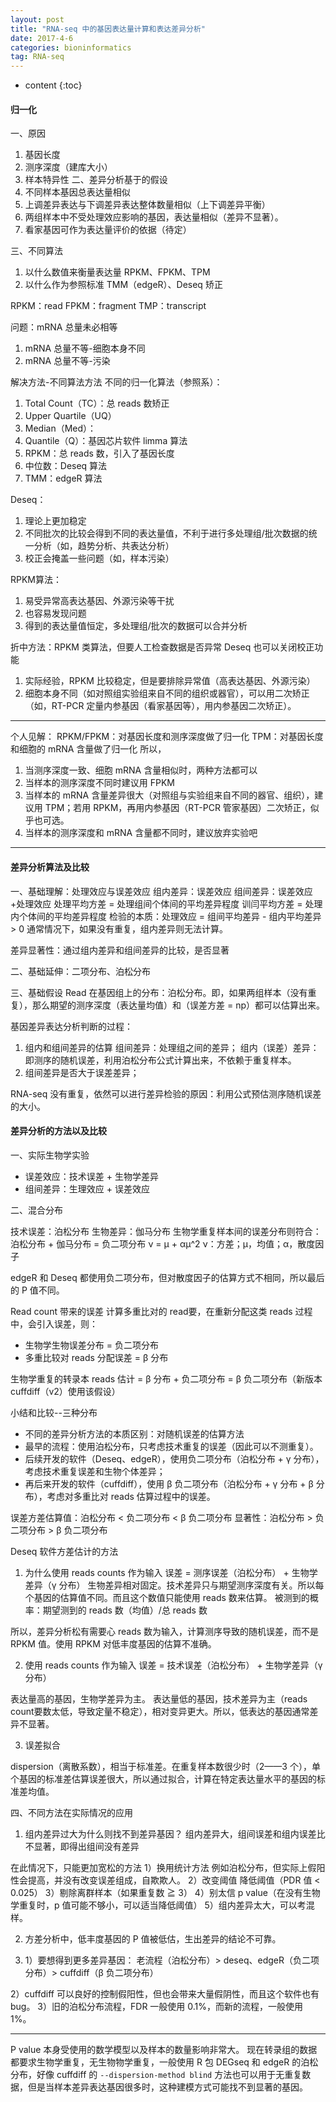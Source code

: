 ```yaml
---
layout: post
title: "RNA-seq 中的基因表达量计算和表达差异分析"
date: 2017-4-6
categories: bioninformatics
tag: RNA-seq
---
```


* content
{:toc}


#### 归一化

一、原因
1. 基因长度
2. 测序深度（建库大小）
3. 样本特异性
二、差异分析基于的假设
1. 不同样本基因总表达量相似
2. 上调差异表达与下调差异表达整体数量相似（上下调差异平衡）
3. 两组样本中不受处理效应影响的基因，表达量相似（差异不显著）。
4. 看家基因可作为表达量评价的依据（待定）

三、不同算法
1. 以什么数值来衡量表达量
RPKM、FPKM、TPM
2. 以什么作为参照标准
TMM（edgeR）、Deseq 矫正

RPKM：read
FPKM：fragment
TMP：transcript

问题：mRNA 总量未必相等
1. mRNA 总量不等-细胞本身不同
2. mRNA 总量不等-污染

解决方法-不同算法方法
不同的归一化算法（参照系）：
1. Total Count（TC）：总 reads 数矫正
2. Upper Quartile（UQ）
3. Median（Med）：
4. Quantile（Q）：基因芯片软件 limma 算法
5. RPKM：总 reads 数，引入了基因长度
6. 中位数：Deseq 算法
7. TMM：edgeR 算法

Deseq：
1. 理论上更加稳定
2. 不同批次的比较会得到不同的表达量值，不利于进行多处理组/批次数据的统一分析（如，趋势分析、共表达分析）
3. 校正会掩盖一些问题（如，样本污染）

RPKM算法：
1. 易受异常高表达基因、外源污染等干扰
2. 也容易发现问题
3. 得到的表达量值恒定，多处理组/批次的数据可以合并分析

折中方法：RPKM 类算法，但要人工检查数据是否异常
Deseq 也可以关闭校正功能

1. 实际经验，RPKM 比较稳定，但是要排除异常值（高表达基因、外源污染）
2. 细胞本身不同（如对照组实验组来自不同的组织或器官），可以用二次矫正（如，RT-PCR 定量内参基因（看家基因等），用内参基因二次矫正）。

-----
个人见解：
RPKM/FPKM：对基因长度和测序深度做了归一化
TPM：对基因长度和细胞的 mRNA 含量做了归一化
所以，
1. 当测序深度一致、细胞 mRNA 含量相似时，两种方法都可以
2. 当样本的测序深度不同时建议用 FPKM
3. 当样本的 mRNA 含量差异很大（对照组与实验组来自不同的器官、组织），建议用 TPM；若用 RPKM，再用内参基因（RT-PCR 管家基因）二次矫正，似乎也可选。
3. 当样本的测序深度和 mRNA 含量都不同时，建议放弃实验吧
-----

#### 差异分析算法及比较

一、基础理解：处理效应与误差效应
组内差异：误差效应
组间差异：误差效应+处理效应
处理平均方差 = 处理组间个体间的平均差异程度
训闫平均方差 = 处理内个体间的平均差异程度
检验的本质：处理效应 = 组间平均差异 - 组内平均差异 > 0
通常情况下，如果没有重复，组内差异则无法计算。

差异显著性：通过组内差异和组间差异的比较，是否显著

二、基础延伸：二项分布、泊松分布

三、基础假设
Read 在基因组上的分布：泊松分布。即，如果两组样本（没有重复），那么期望的测序深度（表达量均值）和（误差方差 = np）都可以估算出来。

基因差异表达分析判断的过程：
1. 组内和组间差异的估算
组间差异：处理组之间的差异；
组内（误差）差异：即测序的随机误差，利用泊松分布公式计算出来，不依赖于重复样本。
2. 组间差异是否大于误差差异；

RNA-seq 没有重复，依然可以进行差异检验的原因：利用公式预估测序随机误差的大小。

#### 差异分析的方法以及比较

一、实际生物学实验

- 误差效应：技术误差 + 生物学差异
- 组间差异：生理效应 + 误差效应

二、混合分布

技术误差：泊松分布
生物差异：伽马分布
生物学重复样本间的误差分布则符合：泊松分布 + 伽马分布 = 负二项分布
ν = μ + αμ^2
ν：方差；μ，均值；α，散度因子

edgeR 和 Deseq 都使用负二项分布，但对散度因子的估算方式不相同，所以最后的 P 值不同。

Read count 带来的误差
计算多重比对的 read要，在重新分配这类 reads 过程中，会引入误差，则：
- 生物学生物误差分布 = 负二项分布
- 多重比较对 reads 分配误差 = β 分布

生物学重复的转录本 reads 估计 = β 分布 + 负二项分布 = β 负二项分布（新版本 cuffdiff（v2）使用该假设）

小结和比较--三种分布
- 不同的差异分析方法的本质区别：对随机误差的估算方法
- 最早的流程：使用泊松分布，只考虑技术重复的误差（因此可以不测重复）。
- 后续开发的软件（Deseq、edgeR），使用负二项分布（泊松分布 + γ 分布），考虑技术重复误差和生物个体差异；
- 再后来开发的软件（cuffdiff），使用 β 负二项分布（泊松分布 + γ 分布 + β 分布），考虑对多重比对 reads 估算过程中的误差。

误差方差估算值：泊松分布 < 负二项分布 < β 负二项分布
显著性：泊松分布 > 负二项分布 > β 负二项分布

Deseq 软件方差估计的方法

1. 为什么使用 reads counts 作为输入
误差 = 测序误差（泊松分布） + 生物学差异（γ 分布）
生物差异相对固定。技术差异只与期望测序深度有关。所以每个基因的估算值不同。而且这个数值只能使用 reads 数来估算。
被测到的概率：期望测到的 reads 数（均值）/总 reads 数

所以，差异分析松有需要心 reads 数为输入，计算测序导致的随机误差，而不是 RPKM 值。使用 RPKM 对低丰度基因的估算不准确。

2. 使用 reads counts 作为输入
误差 = 技术误差（泊松分布） + 生物学差异（γ 分布）

表达量高的基因，生物学差异为主。
表达量低的基因，技术差异为主（reads count要数太低，导致定量不稳定），相对变异更大。所以，低表达的基因通常差异不显著。

3. 误差拟合

dispersion（离散系数），相当于标准差。在重复样本数很少时（2——3 个），单个基因的标准差估算误差很大，所以通过拟合，计算在特定表达量水平的基因的标准差均值。

四、不同方法在实际情况的应用

1. 组内差异过大为什么则找不到差异基因？
组内差异大，组间误差和组内误差比不显著，即得出组间没有差异

在此情况下，只能更加宽松的方法
1）换用统计方法
例如泊松分布，但实际上假阳性会提高，并没有改变误差组成，自欺欺人。
2）改变阈值
降低阈值（PDR 值 < 0.025）
3）剔除离群样本（如果重复数 ≧ 3）
4）别太信 p value（在没有生物学重复时，p 值可能不够小，可以适当降低阈值）
5）组内差异太大，可以考混样。

2. 方差分析中，低丰度基因的 P 值被低估，生出差异的结论不可靠。

3. 1）要想得到更多差异基因：
老流程（泊松分布）> deseq、edgeR（负二项分布）> cuffdiff（β 负二项分布）

2）cuffdiff 可以良好的控制假阳性，但也会带来大量假阴性，而且这个软件也有 bug。
3）旧的泊松分布流程，FDR 一般使用 0.1%，而新的流程，一般使用 1%。

------
P value 本身受使用的数学模型以及样本的数量影响非常大。
现在转录组的数据都要求生物学重复，无生物物学重复，一般使用 R 包 DEGseq 和 edgeR 的泊松分布，好像 cuffdiff 的 `--dispersion-method blind` 方法也可以用于无重复数据，但是当样本差异表达基因很多时，这种建模方式可能找不到显著的基因。
